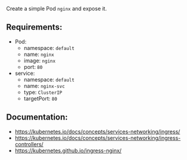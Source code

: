 
Create a simple Pod `nginx` and expose it.

## Requirements:
- Pod:
  - namespace: `default`
  - name: `nginx`
  - image: `nginx`
  - port: `80`
- service:
  - namespace: `default`
  - name: `nginx-svc`
  - type: `ClusterIP`
  - targetPort: `80`

## Documentation:
- https://kubernetes.io/docs/concepts/services-networking/ingress/
- https://kubernetes.io/docs/concepts/services-networking/ingress-controllers/
- https://kubernetes.github.io/ingress-nginx/
